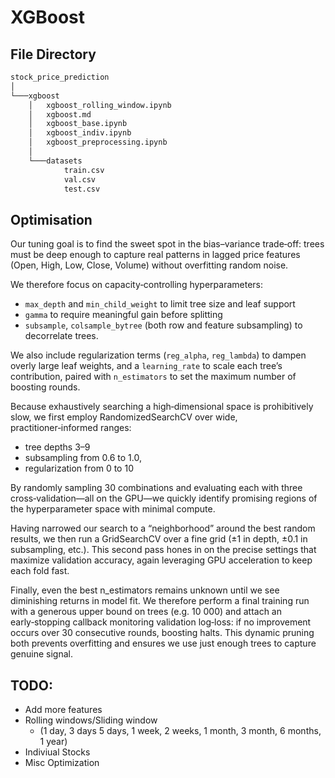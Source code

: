 # XGBoost


## File Directory

```sh
stock_price_prediction
│
└───xgboost
    │   xgboost_rolling_window.ipynb
    │   xgboost.md
    │   xgboost_base.ipynb
    │   xgboost_indiv.ipynb
    │   xgboost_preprocessing.ipynb
    │
    └───datasets
            train.csv
            val.csv
            test.csv
```
## Optimisation
Our tuning goal is to find the sweet spot in the bias–variance trade‑off: trees must be deep enough to capture real patterns in lagged price features (Open, High, Low, Close, Volume) without overfitting random noise. 

We therefore focus on capacity‑controlling hyperparameters:
- `max_depth` and `min_child_weight` to limit tree size and leaf support
- `gamma` to require meaningful gain before splitting
- `subsample`, `colsample_bytree` (both row and feature subsampling) to decorrelate trees. 

We also include regularization terms (`reg_alpha`, `reg_lambda`) to dampen overly large leaf weights, and a `learning_rate` to scale each tree’s contribution, paired with `n_estimators` to set the maximum number of boosting rounds.

Because exhaustively searching a high‑dimensional space is prohibitively slow, we first employ RandomizedSearchCV over wide, practitioner‑informed ranges:
- tree depths 3–9
- subsampling from 0.6 to 1.0, 
- regularization from 0 to 10

By randomly sampling 30 combinations and evaluating each with three cross‑validation—all on the GPU—we quickly identify promising regions of the hyperparameter space with minimal compute.

Having narrowed our search to a “neighborhood” around the best random results, we then run a GridSearchCV over a fine grid (±1 in depth, ±0.1 in subsampling, etc.). This second pass hones in on the precise settings that maximize validation accuracy, again leveraging GPU acceleration to keep each fold fast.

Finally, even the best n_estimators remains unknown until we see diminishing returns in model fit. We therefore perform a final training run with a generous upper bound on trees (e.g. 10 000) and attach an early‑stopping callback monitoring validation log‑loss: if no improvement occurs over 30 consecutive rounds, boosting halts. This dynamic pruning both prevents overfitting and ensures we use just enough trees to capture genuine signal.


## TODO:
- Add more features
- Rolling windows/Sliding window 
    - (1 day, 3 days 5 days, 1 week, 2 weeks, 1 month, 3 month, 6 months, 1 year)
- Indiviual Stocks
- Misc Optimization